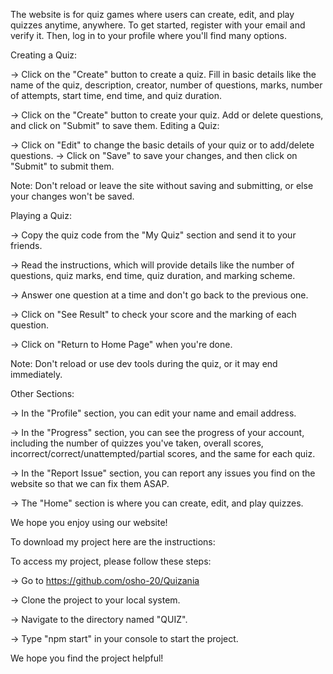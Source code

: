 

The website is for quiz games where users can create, edit, and play quizzes anytime, anywhere. To get started, register with your email and verify it. Then, log in to your profile where you'll find many options.

Creating a Quiz:

-> Click on the "Create" button to create a quiz.
Fill in basic details like the name of the quiz, description, creator, number of questions, marks, number of attempts, start time, end time, and quiz duration.

-> Click on the "Create" button to create your quiz.
Add or delete questions, and click on "Submit" to save them.
Editing a Quiz:

-> Click on "Edit" to change the basic details of your quiz or to add/delete questions.
-> Click on "Save" to save your changes, and then click on "Submit" to submit them.

Note: Don't reload or leave the site without saving and submitting, or else your changes won't be saved.

Playing a Quiz:

-> Copy the quiz code from the "My Quiz" section and send it to your friends.

-> Read the instructions, which will provide details like the number of questions, quiz marks, end time, quiz duration, and marking scheme.

-> Answer one question at a time and don't go back to the previous one.

-> Click on "See Result" to check your score and the marking of each question.

-> Click on "Return to Home Page" when you're done.

Note: Don't reload or use dev tools during the quiz, or it may end immediately.


Other Sections:

-> In the "Profile" section, you can edit your name and email address.

-> In the "Progress" section, you can see the progress of your account, including the number of quizzes you've taken, overall scores, incorrect/correct/unattempted/partial scores, and the same for each quiz.

-> In the "Report Issue" section, you can report any issues you find on the website so that we can fix them ASAP.

-> The "Home" section is where you can create, edit, and play quizzes.

We hope you enjoy using our website!


To download my project here are the instructions:

To access my project, please follow these steps:

-> Go to https://github.com/osho-20/Quizania

-> Clone the project to your local system.

-> Navigate to the directory named "QUIZ".

-> Type "npm start" in your console to start the project.

We hope you find the project helpful!